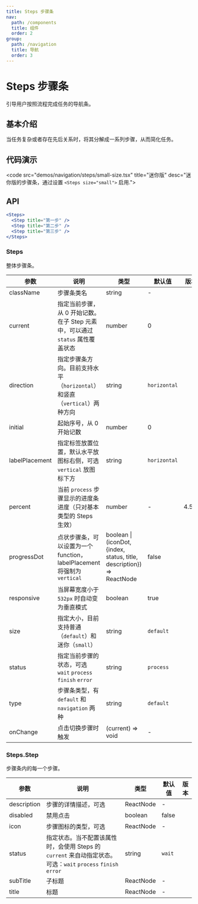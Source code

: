```yaml
---
title: Steps 步骤条
nav:
  path: /components
  title: 组件
  order: 2
group:
  path: /navigation
  title: 导航
  order: 3
---
```


# Steps 步骤条

引导用户按照流程完成任务的导航条。

## 基本介绍

当任务复杂或者存在先后关系时，将其分解成一系列步骤，从而简化任务。

## 代码演示

<code src="demos/navigation/steps/simple.tsx" title="基本用法" desc="简单的步骤条。"></code>

<code src="demos/navigation/steps/small-size.tsx" title="迷你版" desc="迷你版的步骤条，通过设置 `<Steps size="small">` 启用."></code>

<code src="demos/navigation/steps/icon.tsx" title="带图标的步骤条" desc="通过设置 `Steps.Step` 的 `icon` 属性，可以启用自定义图标。"></code>

<code src="demos/navigation/steps/step-next.tsx" title="步骤切换" desc="通常配合内容及按钮使用，表示一个流程的处理进度。"></code>

<code src="demos/navigation/steps/vertical.tsx" title="竖直方向的步骤条" desc="简单的竖直方向的步骤条。"></code>

<code src="demos/navigation/steps/vertical-small.tsx" title="竖直方向的小型步骤条" desc="简单的竖直方向的小型步骤条。"></code>

<code src="demos/navigation/steps/error.tsx" title="步骤运行错误" desc="使用 Steps 的 `status` 属性来指定当前步骤的状态。"></code>

<code src="demos/navigation/steps/progress-dot.tsx" title="点状步骤条" desc="包含步骤点的进度条。"></code>

<code src="demos/navigation/steps/customized-progress-dot.tsx" title="自定义点状步骤条" desc="为点状步骤条增加自定义展示。"></code>

<code src="demos/navigation/steps/progress-dot-small.tsx" title="迷你版点状步骤条" desc="包含步骤点的进度条。"></code>

<code src="demos/navigation/steps/clickable.tsx" title="可点击" desc="设置 `onChange` 后，Steps 变为可点击状态。"></code>

<code src="demos/navigation/steps/nav.tsx" title="导航步骤" desc="导航类型的步骤条。"></code>

<code src="demos/navigation/steps/progress.tsx" title="带有进度的步骤" desc="带有进度的步骤。"></code>

<code src="demos/navigation/steps/progress-debug.tsx" title="Progress Debug" desc="Buggy!"></code>

<code src="demos/navigation/steps/steps-in-steps.tsx" title="Steps 嵌套 Steps" desc="测试 Steps 嵌套 Steps 的样式。"></code>

## API

```jsx | pure
<Steps>
  <Step title="第一步" />
  <Step title="第二步" />
  <Step title="第三步" />
</Steps>
```

### Steps

整体步骤条。

| 参数           | 说明                                                                          | 类型                                                                   | 默认值       | 版本  |
| -------------- | ----------------------------------------------------------------------------- | ---------------------------------------------------------------------- | ------------ | ----- |
| className      | 步骤条类名                                                                    | string                                                                 | -            |       |
| current        | 指定当前步骤，从 0 开始记数。在子 Step 元素中，可以通过 `status` 属性覆盖状态 | number                                                                 | 0            |       |
| direction      | 指定步骤条方向。目前支持水平（`horizontal`）和竖直（`vertical`）两种方向      | string                                                                 | `horizontal` |       |
| initial        | 起始序号，从 0 开始记数                                                       | number                                                                 | 0            |       |
| labelPlacement | 指定标签放置位置，默认水平放图标右侧，可选 `vertical` 放图标下方              | string                                                                 | `horizontal` |       |
| percent        | 当前 `process` 步骤显示的进度条进度（只对基本类型的 Steps 生效）              | number                                                                 | -            | 4.5.0 |
| progressDot    | 点状步骤条，可以设置为一个 function，labelPlacement 将强制为 `vertical`       | boolean \| (iconDot, {index, status, title, description}) => ReactNode | false        |       |
| responsive     | 当屏幕宽度小于 `532px` 时自动变为垂直模式                                     | boolean                                                                | true         |       |
| size           | 指定大小，目前支持普通（`default`）和迷你（`small`）                          | string                                                                 | `default`    |       |
| status         | 指定当前步骤的状态，可选 `wait` `process` `finish` `error`                    | string                                                                 | `process`    |       |
| type           | 步骤条类型，有 `default` 和 `navigation` 两种                                 | string                                                                 | `default`    |       |
| onChange       | 点击切换步骤时触发                                                            | (current) => void                                                      | -            |       |

### Steps.Step

步骤条内的每一个步骤。

| 参数        | 说明                                                                                                          | 类型      | 默认值 | 版本 |
| ----------- | ------------------------------------------------------------------------------------------------------------- | --------- | ------ | ---- |
| description | 步骤的详情描述，可选                                                                                          | ReactNode | -      |      |
| disabled    | 禁用点击                                                                                                      | boolean   | false  |      |
| icon        | 步骤图标的类型，可选                                                                                          | ReactNode | -      |      |
| status      | 指定状态。当不配置该属性时，会使用 Steps 的 `current` 来自动指定状态。可选：`wait` `process` `finish` `error` | string    | `wait` |      |
| subTitle    | 子标题                                                                                                        | ReactNode | -      |      |
| title       | 标题                                                                                                          | ReactNode | -      |      |
